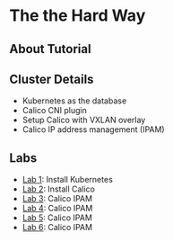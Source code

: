 # The the Hard Way 

## About Tutorial

## Cluster Details 

* Kubernetes as the database
* Calico CNI plugin
* Setup Calico with VXLAN overlay
* Calico IP address management (IPAM)

## Labs 

* [Lab 1](docs/1.Set-Up-Cluster-Without-CNI.md): Install Kubernetes
* [Lab 2](docs/2.The-Calico-Datasotor.md): Install Calico
* [Lab 3](docs/3.Configure-Calico-IP-POOLS.md): Calico IPAM
* [Lab 4](docs/4.Install-CNI-Plugin.md): Calico IPAM
* [Lab 5](docs/5.Install-Calico-Node.md): Calico IPAM
* [Lab 6](docs/6.Test-Networking.md): Calico IPAM


